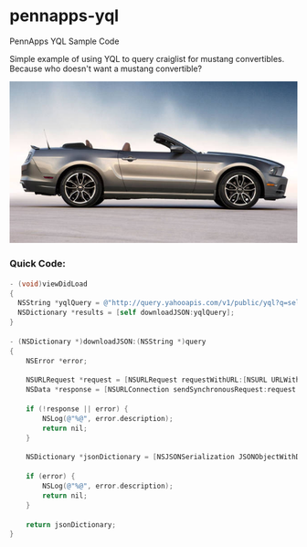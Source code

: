 pennapps-yql
============

PennApps YQL Sample Code

Simple example of using YQL to query craiglist for mustang convertibles. Because who doesn't want a mustang convertible?


![Totally a Mustang.](mustang.jpg)


### Quick Code:

```objective-c
- (void)viewDidLoad
{
  NSString *yqlQuery = @"http://query.yahooapis.com/v1/public/yql?q=select%20*%20from%20craigslist.search%20where%20location%3D%22newyork%22%20and%20type%3D%22sss%22%20and%20query%3D%22mustang%20convertable%22&format=json&diagnostics=true&env=store%3A%2F%2Fdatatables.org%2Falltableswithkeys&callback=";
  NSDictionary *results = [self downloadJSON:yqlQuery];
}

- (NSDictionary *)downloadJSON:(NSString *)query
{
    NSError *error;
    
    NSURLRequest *request = [NSURLRequest requestWithURL:[NSURL URLWithString:query]];
    NSData *response = [NSURLConnection sendSynchronousRequest:request returningResponse:nil error:&error];
    
    if (!response || error) {
        NSLog(@"%@", error.description);
        return nil;
    }
    
    NSDictionary *jsonDictionary = [NSJSONSerialization JSONObjectWithData:response options:kNilOptions error:&error];
    
    if (error) {
        NSLog(@"%@", error.description);
        return nil;
    }
    
    return jsonDictionary;
}

```
